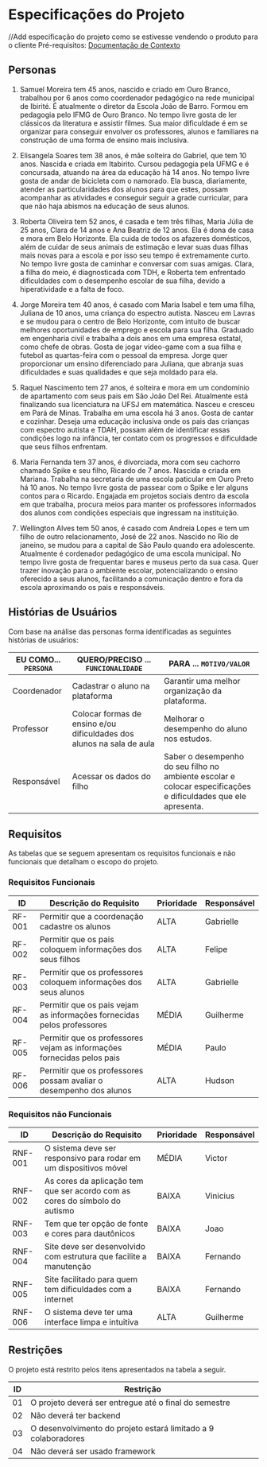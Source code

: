 # Especificações do Projeto
//Add especificação do projeto como se estivesse vendendo o produto para o cliente
Pré-requisitos: [Documentação de Contexto](https://github.com/ICEI-PUC-Minas-PBR-SI/pbr-si-2023-1-p1-proj-web-g3-grupo3/blob/main/docs/context.md)

## Personas

1. Samuel Moreira tem 45 anos, nascido e criado em Ouro Branco, trabalhou por 6 anos como coordenador pedagógico na rede municipal de Ibirité. É atualmente o diretor da Escola João de Barro. Formou em pedagogia pelo IFMG de Ouro Branco. No tempo livre gosta de ler clássicos da literatura e assistir filmes. Sua maior dificuldade é em se organizar para conseguir envolver os professores, alunos e familiares na construção de uma forma de ensino mais inclusiva.

2. Elisangela Soares tem 38 anos, é mãe solteira do Gabriel, que tem 10 anos. Nascida e criada em Itabirito. Cursou pedagogia pela UFMG e é concursada, atuando na área da educação há 14 anos. No tempo livre gosta de andar de bicicleta com o namorado. Ela busca, diariamente, atender as particularidades dos alunos para que estes, possam acompanhar as atividades e conseguir seguir a grade curricular, para que não haja abismos na educação de seus alunos.

3. Roberta Oliveira tem 52 anos, é casada e tem três filhas, Maria Júlia de 25 anos, Clara de 14 anos e Ana Beatriz de 12 anos. Ela é dona de casa e mora em Belo Horizonte. Ela cuida de todos os afazeres domésticos, além de cuidar de seus animais de estimação e levar suas duas filhas mais novas para a escola e por isso seu tempo é extremamente curto. No tempo livre gosta de caminhar e conversar com suas amigas. Clara, a filha do meio, é diagnosticada com TDH, e Roberta tem enfrentado dificuldades com o desempenho escolar de sua filha, devido a hiperatividade e a falta de foco. 

4. Jorge Moreira tem 40 anos, é casado com Maria Isabel e tem uma filha, Juliana de 10 anos, uma criança do espectro autista. Nasceu em Lavras e se mudou para o centro de Belo Horizonte, com intuito de buscar melhores oportunidades de emprego e escola para sua filha. Graduado em engenharia civil e trabalha a dois anos em uma empresa estatal, como chefe de obras. Gosta de jogar video-game com a sua filha e futebol as quartas-feira com o pessoal da empresa. 
Jorge quer proporcionar um ensino diferenciado para Juliana, que abranja suas dificuldades e suas qualidades e que seja moldado para ela.

5. Raquel Nascimento tem 27 anos, é solteira e mora em um condomínio de apartamento com seus pais em São João Del Rei. Atualmente está finalizando sua licenciatura na UFSJ em matemática. Nasceu e cresceu em Pará de Minas. Trabalha em uma escola há 3 anos. Gosta de cantar e cozinhar. Deseja uma educação inclusiva onde os pais das crianças com espectro autista e TDAH, possam além de identificar essas condições logo na infância, ter contato com os progressos e dificuldade que seus filhos enfrentam.

6. Maria Fernanda tem 37 anos, é divorciada, mora com seu cachorro chamado Spike e seu filho, Ricardo de 7 anos. Nascida e criada em Mariana. Trabalha na secretaria de uma escola paticular em Ouro Preto há 10 anos. No tempo livre gosta de passear com o Spike e ler alguns contos para o Ricardo. Engajada em projetos sociais dentro da escola em que trabalha, procura meios para manter os professores informados dos alunos com condições especiais que ingressam na instituição.

7. Wellington Alves tem 50 anos, é casado com Andreia Lopes e tem um filho de outro relacionamento, José de 22 anos. Nascido no Rio de janeino, se mudou para a capital de São Paulo quando era adolescente. Atualmente é cordenador pedagógico de uma escola municipal. No tempo livre gosta de frequentar bares e museus perto da sua casa.  Quer trazer inovação para o ambiente escolar, potencializando o ensino oferecido a seus alunos, facilitando a comunicação dentro e fora da escola aproximando os pais e responsáveis.

## Histórias de Usuários

Com base na análise das personas forma identificadas as seguintes histórias de usuários:

|EU COMO... `PERSONA`| QUERO/PRECISO ... `FUNCIONALIDADE` |PARA ... `MOTIVO/VALOR`                 |
|--------------------|------------------------------------|----------------------------------------|
|Coordenador         | Cadastrar o aluno na plataforma    | Garantir uma melhor organização da plataforma. |
|Professor           | Colocar formas de ensino e/ou dificuldades dos alunos na sala de aula                 | Melhorar o desempenho do aluno nos estudos. |
|Responsável        | Acessar os dados do filho           |  Saber o desempenho do seu filho no ambiente escolar e colocar especificações e dificuldades que ele apresenta.      |


## Requisitos

As tabelas que se seguem apresentam os requisitos funcionais e não funcionais que detalham o escopo do projeto.

### Requisitos Funcionais
|ID    | Descrição do Requisito  | Prioridade | Responsável | 
|------|-----------------------------------------|----|----|
|RF-001| Permitir que a coordenação cadastre os alunos | ALTA | Gabrielle |
|RF-002| Permitir que os pais coloquem informações dos seus filhos   | ALTA | Felipe | 
|RF-003| Permitir que os professores coloquem informações dos seus alunos   | ALTA | Gabrielle |
|RF-004| Permitir que os pais vejam as informações fornecidas pelos professores | MÉDIA | Guilherme |
|RF-005| Permitir que os professores vejam as informações fornecidas pelos pais   | MÉDIA | Paulo |
|RF-006| Permitir que os professores possam avaliar o desempenho dos alunos  | ALTA | Hudson |


### Requisitos não Funcionais

|ID     | Descrição do Requisito  |Prioridade | Responsável | 
|-------|-------------------------|----|----|
|RNF-001| O sistema deve ser responsivo para rodar em um dispositivos móvel | MÉDIA | Victor |
|RNF-002| As cores da aplicação tem que ser acordo com as cores do símbolo do autismo |  BAIXA | Vinicius |
|RNF-003| Tem que ter opção de fonte e cores para dautônicos |  BAIXA | Joao |
|RNF-004| Site deve ser desenvolvido com estrutura que facilite a manutenção |  BAIXA | Fernando |
|RNF-005| Site facilitado para quem tem dificuldades com a internet  |  BAIXA | Fernando |
|RNF-006| O sistema deve ter uma interface limpa e intuitiva  |  ALTA | Guilherme |



## Restrições
O projeto está restrito pelos itens apresentados na tabela a seguir.

|ID| Restrição                                             |
|--|-------------------------------------------------------|
|01| O projeto deverá ser entregue até o final do semestre |
|02| Não deverá ter backend |
|03| O desenvolvimento do projeto estará limitado a 9 colaboradores|
|04| Não deverá ser usado framework |



